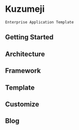 # Kuzumeji

`Enterprise Application Template`

## Getting Started

## Architecture

## Framework

## Template

## Customize

## Blog

